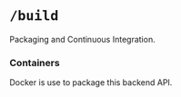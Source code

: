 # `/build`

Packaging and Continuous Integration.


### Containers
Docker is use to package this backend API.